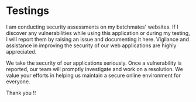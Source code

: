 # Testings
I am conducting security assessments on my batchmates' websites.
If I discover any vulnerabilities while using this application or during my testing, I will report them by raising an issue and documenting it here. Vigilance and assistance in improving the security of our web applications are highly appreciated. 

We take the security of our applications seriously. Once a vulnerability is reported, our team will promptly investigate and work on a resolution. We value your efforts in helping us maintain a secure online environment for everyone.

Thank you !!
